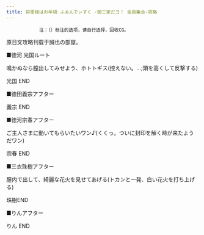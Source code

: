 ```yaml
---
title: 将軍様はお年頃 ふぁんでぃすく -御三家だヨ！ 全員集合-攻略
---
```


                注：（）标注的选项，请自行选择，回收CG。

原日文攻略刊载于誠也の部屋。



■徳河 光国ルート

鳴かぬなら膣出してみせよう、ホトトギス(控えない。…;頭を高くして反撃する)



光国 END



■徳田義宗アフター



義宗 END



■徳河宗春アフター

ご主人さまに動いてもらいたいワン♪(くくっ。ついに封印を解く時が来たようだワン)



宗春 END



■三衣珠樹アフター

膣内で出して、綺麗な花火を見せてあげる(トカンと一発、白い花火を打ち上げる)



珠樹END



■りんアフター



りん END


              
